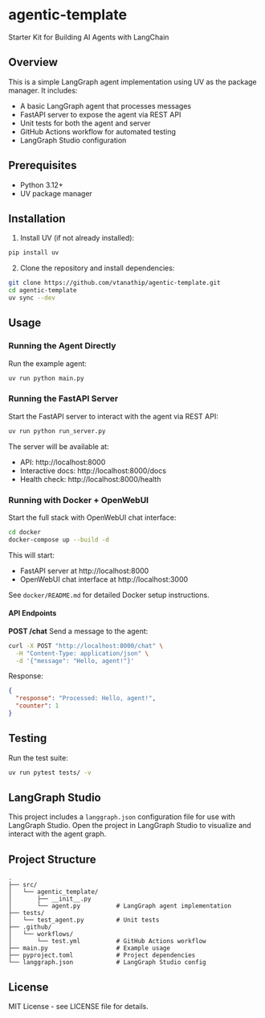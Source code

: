 # agentic-template
Starter Kit for Building AI Agents with LangChain

## Overview

This is a simple LangGraph agent implementation using UV as the package manager. It includes:
- A basic LangGraph agent that processes messages
- FastAPI server to expose the agent via REST API
- Unit tests for both the agent and server
- GitHub Actions workflow for automated testing
- LangGraph Studio configuration

## Prerequisites

- Python 3.12+
- UV package manager

## Installation

1. Install UV (if not already installed):
```bash
pip install uv
```

2. Clone the repository and install dependencies:
```bash
git clone https://github.com/vtanathip/agentic-template.git
cd agentic-template
uv sync --dev
```

## Usage

### Running the Agent Directly
Run the example agent:
```bash
uv run python main.py
```

### Running the FastAPI Server
Start the FastAPI server to interact with the agent via REST API:
```bash
uv run python run_server.py
```

The server will be available at:
- API: http://localhost:8000
- Interactive docs: http://localhost:8000/docs
- Health check: http://localhost:8000/health

### Running with Docker + OpenWebUI
Start the full stack with OpenWebUI chat interface:
```bash
cd docker
docker-compose up --build -d
```

This will start:
- FastAPI server at http://localhost:8000
- OpenWebUI chat interface at http://localhost:3000

See `docker/README.md` for detailed Docker setup instructions.

#### API Endpoints

**POST /chat**
Send a message to the agent:
```bash
curl -X POST "http://localhost:8000/chat" \
  -H "Content-Type: application/json" \
  -d '{"message": "Hello, agent!"}'
```

Response:
```json
{
  "response": "Processed: Hello, agent!",
  "counter": 1
}
```

## Testing

Run the test suite:
```bash
uv run pytest tests/ -v
```

## LangGraph Studio

This project includes a `langgraph.json` configuration file for use with LangGraph Studio. Open the project in LangGraph Studio to visualize and interact with the agent graph.

## Project Structure

```
.
├── src/
│   └── agentic_template/
│       ├── __init__.py
│       └── agent.py          # LangGraph agent implementation
├── tests/
│   └── test_agent.py         # Unit tests
├── .github/
│   └── workflows/
│       └── test.yml          # GitHub Actions workflow
├── main.py                   # Example usage
├── pyproject.toml            # Project dependencies
└── langgraph.json            # LangGraph Studio config
```

## License

MIT License - see LICENSE file for details.

